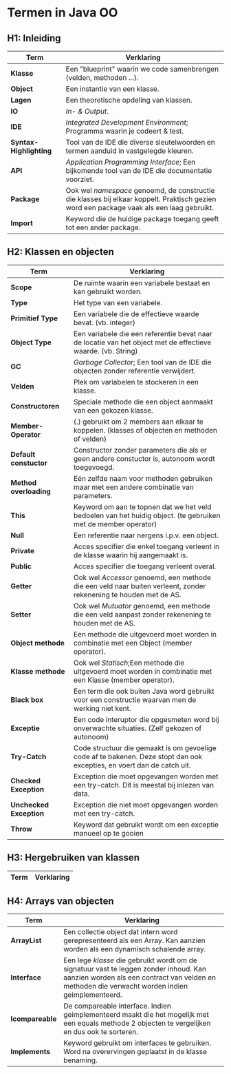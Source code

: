 # Termen in Java OO
## H1: Inleiding
Term | Verklaring
--- | ---
**Klasse** | Een "blueprint" waarin we code samenbrengen (velden, methoden ...).
**Object** | Een instantie van een klasse.
**Lagen** | Een theoretische opdeling van klassen.
**IO** | *In- & Output*.
**IDE** | *Integrated Development Environment*; Programma waarin je codeert & test.
**Syntax-Highlighting** | Tool van de IDE die diverse sleutelwoorden en termen aanduid in vastgelegde kleuren.
**API** | *Application Programming Interface*; Een bijkomende tool van de IDE die documentatie voorziet.
**Package** | Ook wel *namespace* genoemd, de constructie die klasses bij elkaar koppelt. Praktisch gezien word een package vaak als een laag gebruikt.
**Import** | Keyword die de huidige package toegang geeft tot een ander package.
## H2: Klassen en objecten
Term | Verklaring
--- | ---
**Scope** | De ruimte waarin een variabele bestaat en kan gebruikt worden.
**Type** | Het type van een variabele.
**Primitief Type** | Een variabele die de effectieve waarde bevat. (vb. integer)
**Object Type** | Een variabele die een referentie bevat naar de locatie van het object met de effectieve waarde. (vb. String) 
**GC** | *Garbage Collector*; Een tool van de IDE die objecten zonder referentie verwijdert.
**Velden** | Plek om variabelen te stockeren in een klasse.
**Constructoren** | Speciale methode die een object aanmaakt van een gekozen klasse.
**Member-Operator** | (.) gebruikt om 2 members aan elkaar te koppelen. (klasses of objecten en methoden of velden)
**Default constuctor** | Constructor zonder parameters die als er geen andere constuctor is, autonoom wordt toegevoegd.
**Method overloading** | Eén zelfde naam voor methoden gebruiken maar met een andere combinatie van parameters.
**This** | Keyword om aan te topnen dat we het veld bedoelen van het huidig object. (te gebruiken met de member operator)
**Null** | Een referentie naar nergens i.p.v. een object.
**Private** | Acces specifier die enkel toegang verleent in de klasse waarin hij aangemaakt is.
**Public** | Acces specifier die toegang verleent overal.
**Getter** | Ook wel *Accessor* genoemd, een methode die een veld naar buiten verleent, zonder rekenening te houden met de AS.
**Setter** | Ook wel *Mutuator* genoemd, een methode die een veld aanpast zonder rekenening te houden met de AS.
**Object methode** | Een methode die uitgevoerd moet worden in combinatie met een Object (member operator).
**Klasse methode** | Ook wel *Statisch*;Een methode die uitgevoerd moet worden in combinatie met een Klasse (member operator).
**Black box** | Een term die ook buiten Java word gebruikt voor een constructie waarvan men de werking niet kent.
**Exceptie** | Een code interuptor die opgesmeten word bij onverwachte situaties. (Zelf gekozen of autonoom)
**Try-Catch** | Code structuur die gemaakt is om gevoelige code af te bakenen. Deze stopt dan ook excepties, en voert dan de catch uit.
**Checked Exception** | Exception die moet opgevangen worden met een try-catch. Dit is meestal bij inlezen van data.
**Unchecked Exception** | Exception die niet moet opgevangen worden met een try-catch.
**Throw** | Keyword dat gebruikt wordt om een exceptie manueel op te gooien
## H3: Hergebruiken van klassen
Term | Verklaring
--- | ---
## H4: Arrays van objecten
Term | Verklaring
--- | ---
**ArrayList** | Een collectie object dat intern word gerepresenteerd als een Array. Kan aanzien worden als een dynamisch schalende array.
**Interface** | Een lege *klasse* die gebruikt wordt om de signatuur vast te leggen zonder inhoud. Kan aanzien worden als een contract van velden en methoden die verwacht worden indien geimplementeerd.
**Icompareable** | De compareable interface. Indien geimplementeerd maakt die het mogelijk met een equals methode 2 objecten te vergelijken en dus ook te sorteren.
**Implements** | Keyword gebruikt om interfaces te gebruiken. Word na overervingen geplaatst in de klasse benaming.
